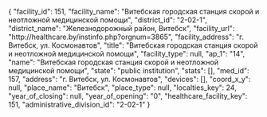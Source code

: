 {
    "facility_id": 151,
    "facility_name": "Витебская городская станция скорой и неотложной медицинской помощи",
    "district_id": "2-02-1",
    "district_name": "Железнодорожный район, Витебск",
    "facility_url": "http:\/\/healthcare.by\/instinfo.php?orgnum=3865",
    "facility_address": "г. Витебск, ул. Космонавтов",
    "title": "Витебская городская станция скорой и неотложной медицинской помощи",
    "facility_type": null,
    "ap_1": "14",
    "name": "Витебская городская станция скорой и неотложной медицинской помощи",
    "state": "public institution",
    "stats": [],
    "med_id": 157,
    "address": "г. Витебск, ул. Космонавтов",
    "devices": [],
    "coord_x_y": null,
    "place_name": "Витебск",
    "place_type": null,
    "localties_key": 24,
    "year_of_closing": null,
    "year_of_opening": "0",
    "healthcare_facility_key": 151,
    "administrative_division_id": "2-02-1"
}